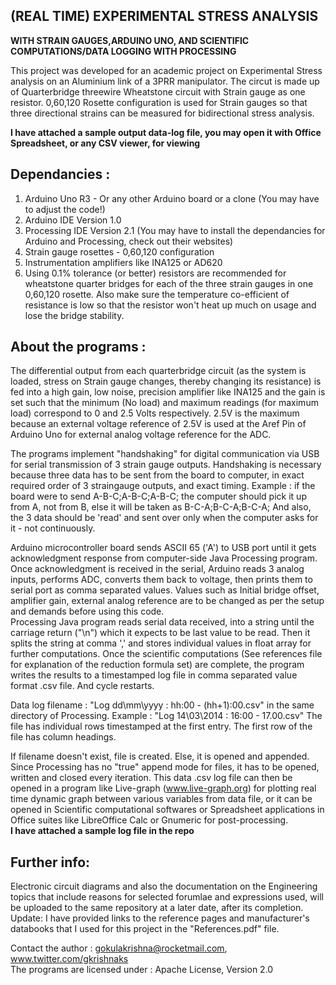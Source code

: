 (REAL TIME) EXPERIMENTAL STRESS ANALYSIS 
--------------
<B>WITH STRAIN GAUGES,ARDUINO UNO, AND SCIENTIFIC COMPUTATIONS/DATA LOGGING WITH PROCESSING </b>

This project was developed for an academic project on Experimental Stress analysis on an Aluminium link of a 3PRR manipulator. The circut is made up of Quarterbridge threewire Wheatstone circuit with Strain gauge as one resistor. 0,60,120 Rosette configuration is used for Strain gauges so that three directional strains can be measured for bidirectional stress analysis. 

<b>I have attached a sample output data-log file, you may open it with Office Spreadsheet, or any CSV viewer, for viewing </b>  

Dependancies :
--------------

1) Arduino Uno R3 - Or any other Arduino board or a clone (You may have to adjust the code!)  
2) Arduino IDE Version 1.0  
3) Processing IDE Version 2.1 (You may have to install the dependancies for Arduino and Processing, check out their  websites)  
4) Strain gauge rosettes - 0,60,120 configuration  
5) Instrumentation amplifiers like INA125 or AD620  
6) Using 0.1% tolerance (or better) resistors are recommended for wheatstone quarter bridges for each of the three strain gauges in one 0,60,120 rosette.  Also make sure the temperature co-efficient of resistance is low so that the resistor won't heat up much on usage and lose the bridge stability.  

About the programs :
-------------

The differential output from each quarterbridge circuit (as the system is loaded, stress on Strain gauge changes, thereby changing its resistance) is fed into a high gain, low noise, precision amplifier like INA125 and the gain is set such that the minimum (No load) and maximum readings (for maximum load) correspond to 0 and 2.5 Volts respectively. 2.5V is the maximum because an external voltage reference of 2.5V is used at the Aref Pin of Arduino Uno for external analog voltage reference for the ADC.

The programs implement "handshaking" for digital communication via USB for serial transmission of 3 strain gauge outputs. Handshaking is necessary because three data has to be sent from the board to computer, in exact required order of 3 straingauge outputs, and exact timing. Example : if the board were to send A-B-C;A-B-C;A-B-C; the computer should pick it up from A, not from B, else it will be taken as B-C-A;B-C-A;B-C-A; And also, the 3 data should be 'read' and sent over only when the computer asks for it - not continuously. 

Arduino microcontroller board sends ASCII 65 ('A') to USB port until it gets acknowledgment response from computer-side Java Processing program. Once acknowledgment is received in the serial, Arduino reads 3 analog inputs, performs ADC, converts them back to voltage, then prints them to serial port as comma separated values. Values such as Initial bridge offset, amplifier gain, external analog reference are to be changed as per the setup and demands before using this code.  
Processing Java program reads serial data received, into a string until the carriage return ("\n") which it expects to be last value to be read. Then it splits the string at comma ',' and stores individual values in float array for further computations. Once the scientific computations (See references file for explanation of the reduction formula set) are complete, the program writes the results to a timestamped log file in comma separated value format .csv file.  And cycle restarts.

Data log filename : "Log dd\mm\yyyy : hh:00 - (hh+1):00.csv" in the same directory of Processing. 
Example : "Log 14\03\2014 : 16:00 - 17.00.csv" 
The file has individual rows timestamped at the first entry. The first row of the file has column headings.  

If filename doesn't exist, file is created. Else, it is opened and appended. Since Processing has no "true" append mode for files, it has to be opened, written and closed every iteration. This data .csv log file can then be opened in a program like Live-graph (www.live-graph.org) for plotting real time dynamic graph between various  variables from data file, or it can be opened in Scientific computational softwares or Spreadsheet applications in Office suites like LibreOffice Calc or Gnumeric for post-processing.  
<b> I have attached a sample log file in the repo </b>

Further info: 
-------------

Electronic circuit diagrams and also the documentation on the Engineering topics that include reasons for selected forumlae and expressions used, will be uploaded to the same repository at a later date, after its completion. 
Update: I have provided links to the reference pages and manufacturer's databooks that I used for this project in the "References.pdf" file.

Contact the author : gokulakrishna@rocketmail.com, www.twitter.com/gkrishnaks  
The programs are licensed under : Apache License, Version 2.0
